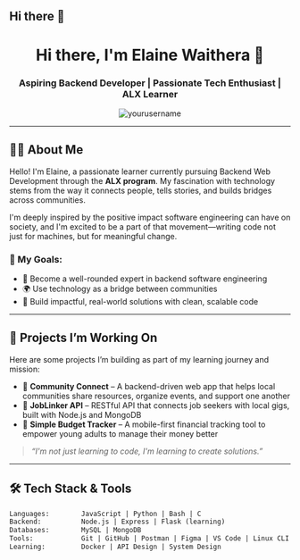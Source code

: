 ## Hi there 👋
<!-- PROFILE HEADER -->
<h1 align="center">Hi there, I'm Elaine Waithera 👋</h1>
<h3 align="center">Aspiring Backend Developer | Passionate Tech Enthusiast | ALX Learner</h3>

<p align="center">
  <img src="https://komarev.com/ghpvc/?username=yourusername&label=Profile%20views&color=0e75b6&style=flat" alt="yourusername" />
</p>

---

<!-- ABOUT ME -->
## 🙋‍♀️ About Me

Hello! I'm Elaine, a passionate learner currently pursuing Backend Web Development through the **ALX program**. My fascination with technology stems from the way it connects people, tells stories, and builds bridges across communities.

I'm deeply inspired by the positive impact software engineering can have on society, and I'm excited to be a part of that movement—writing code not just for machines, but for meaningful change.

### 🌟 My Goals:
- 🧠 Become a well-rounded expert in backend software engineering
- 🌍 Use technology as a bridge between communities
- 🚀 Build impactful, real-world solutions with clean, scalable code

---

<!-- PROJECTS -->
## 🚧 Projects I’m Working On

Here are some projects I’m building as part of my learning journey and mission:

- 🔗 **Community Connect** – A backend-driven web app that helps local communities share resources, organize events, and support one another
- 💼 **JobLinker API** – RESTful API that connects job seekers with local gigs, built with Node.js and MongoDB
- 📱 **Simple Budget Tracker** – A mobile-first financial tracking tool to empower young adults to manage their money better

> _“I'm not just learning to code, I'm learning to create solutions.”_

---

<!-- SKILLS -->
## 🛠️ Tech Stack & Tools

```html
Languages:        JavaScript | Python | Bash | C  
Backend:          Node.js | Express | Flask (learning)
Databases:        MySQL | MongoDB
Tools:            Git | GitHub | Postman | Figma | VS Code | Linux CLI
Learning:         Docker | API Design | System Design


